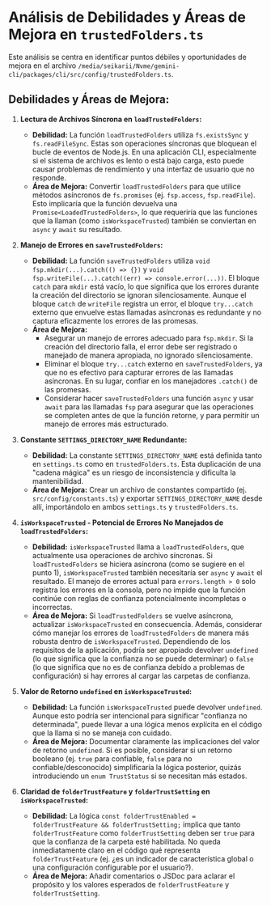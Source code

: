 # Análisis de Debilidades y Áreas de Mejora en `trustedFolders.ts`

Este análisis se centra en identificar puntos débiles y oportunidades de mejora en el archivo `/media/seikarii/Nvme/gemini-cli/packages/cli/src/config/trustedFolders.ts`.

## Debilidades y Áreas de Mejora:

1.  **Lectura de Archivos Síncrona en `loadTrustedFolders`:**
    *   **Debilidad:** La función `loadTrustedFolders` utiliza `fs.existsSync` y `fs.readFileSync`. Estas son operaciones síncronas que bloquean el bucle de eventos de Node.js. En una aplicación CLI, especialmente si el sistema de archivos es lento o está bajo carga, esto puede causar problemas de rendimiento y una interfaz de usuario que no responde.
    *   **Área de Mejora:** Convertir `loadTrustedFolders` para que utilice métodos asíncronos de `fs.promises` (ej. `fsp.access`, `fsp.readFile`). Esto implicaría que la función devuelva una `Promise<LoadedTrustedFolders>`, lo que requeriría que las funciones que la llaman (como `isWorkspaceTrusted`) también se conviertan en `async` y `await` su resultado.

2.  **Manejo de Errores en `saveTrustedFolders`:**
    *   **Debilidad:** La función `saveTrustedFolders` utiliza `void fsp.mkdir(...).catch(() => {})` y `void fsp.writeFile(...).catch((err) => console.error(...))`. El bloque `catch` para `mkdir` está vacío, lo que significa que los errores durante la creación del directorio se ignoran silenciosamente. Aunque el bloque `catch` de `writeFile` registra un error, el bloque `try...catch` externo que envuelve estas llamadas asíncronas es redundante y no captura eficazmente los errores de las promesas.
    *   **Área de Mejora:**
        *   Asegurar un manejo de errores adecuado para `fsp.mkdir`. Si la creación del directorio falla, el error debe ser registrado o manejado de manera apropiada, no ignorado silenciosamente.
        *   Eliminar el bloque `try...catch` externo en `saveTrustedFolders`, ya que no es efectivo para capturar errores de las llamadas asíncronas. En su lugar, confiar en los manejadores `.catch()` de las promesas.
        *   Considerar hacer `saveTrustedFolders` una función `async` y usar `await` para las llamadas `fsp` para asegurar que las operaciones se completen antes de que la función retorne, y para permitir un manejo de errores más estructurado.

3.  **Constante `SETTINGS_DIRECTORY_NAME` Redundante:**
    *   **Debilidad:** La constante `SETTINGS_DIRECTORY_NAME` está definida tanto en `settings.ts` como en `trustedFolders.ts`. Esta duplicación de una "cadena mágica" es un riesgo de inconsistencia y dificulta la mantenibilidad.
    *   **Área de Mejora:** Crear un archivo de constantes compartido (ej. `src/config/constants.ts`) y exportar `SETTINGS_DIRECTORY_NAME` desde allí, importándolo en ambos `settings.ts` y `trustedFolders.ts`.

4.  **`isWorkspaceTrusted` - Potencial de Errores No Manejados de `loadTrustedFolders`:**
    *   **Debilidad:** `isWorkspaceTrusted` llama a `loadTrustedFolders`, que actualmente usa operaciones de archivo síncronas. Si `loadTrustedFolders` se hiciera asíncrona (como se sugiere en el punto 1), `isWorkspaceTrusted` también necesitaría ser `async` y `await` el resultado. El manejo de errores actual para `errors.length > 0` solo registra los errores en la consola, pero no impide que la función continúe con reglas de confianza potencialmente incompletas o incorrectas.
    *   **Área de Mejora:** Si `loadTrustedFolders` se vuelve asíncrona, actualizar `isWorkspaceTrusted` en consecuencia. Además, considerar cómo manejar los errores de `loadTrustedFolders` de manera más robusta dentro de `isWorkspaceTrusted`. Dependiendo de los requisitos de la aplicación, podría ser apropiado devolver `undefined` (lo que significa que la confianza no se puede determinar) o `false` (lo que significa que no es de confianza debido a problemas de configuración) si hay errores al cargar las carpetas de confianza.

5.  **Valor de Retorno `undefined` en `isWorkspaceTrusted`:**
    *   **Debilidad:** La función `isWorkspaceTrusted` puede devolver `undefined`. Aunque esto podría ser intencional para significar "confianza no determinada", puede llevar a una lógica menos explícita en el código que la llama si no se maneja con cuidado.
    *   **Área de Mejora:** Documentar claramente las implicaciones del valor de retorno `undefined`. Si es posible, considerar si un retorno booleano (ej. `true` para confiable, `false` para no confiable/desconocido) simplificaría la lógica posterior, quizás introduciendo un `enum TrustStatus` si se necesitan más estados.

6.  **Claridad de `folderTrustFeature` y `folderTrustSetting` en `isWorkspaceTrusted`:**
    *   **Debilidad:** La lógica `const folderTrustEnabled = folderTrustFeature && folderTrustSetting;` implica que tanto `folderTrustFeature` como `folderTrustSetting` deben ser `true` para que la confianza de la carpeta esté habilitada. No queda inmediatamente claro en el código qué representa `folderTrustFeature` (ej. ¿es un indicador de característica global o una configuración configurable por el usuario?).
    *   **Área de Mejora:** Añadir comentarios o JSDoc para aclarar el propósito y los valores esperados de `folderTrustFeature` y `folderTrustSetting`.
